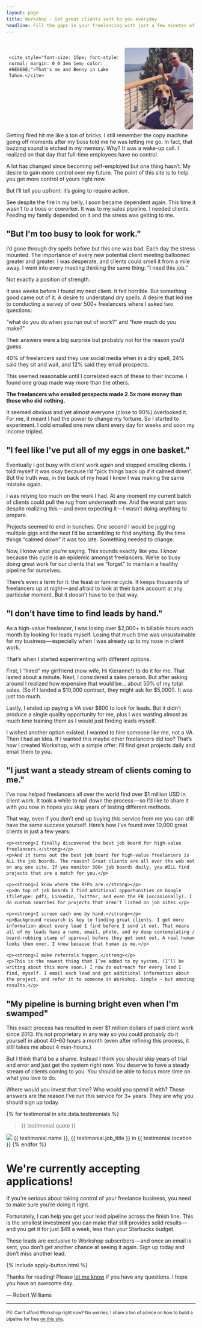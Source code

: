 ```yaml
---
layout: page
title: Workshop - Get great clients sent to you everyday
headline: Fill the gaps in your freelancing with just a few minutes of outreach everyday
---
```



<!--

<div class="drip-signup-cta" style="display: grid; grid-template-columns: 30% 30% 30%; grid-gap: 5%; padding: 0 1.25em 0; background-color:#FFF; border: 2px solid #ededed;">
	<div style="grid-column: 1 / 3; grid-row: 1;">
 		<h3 style="margin-bottom: 0;">FREE: 7 ways to get better clients right now</h3>
		<p style="margin: .25em 0 0;">Don't go back to full-time work. Give me 5 minutes and you'll start generating more work.</p>
	</div>
	
	<div style="grid-column: 3; grid-row: 1; justify-content: space-evenly;
	overflow-x: auto;
	text-align: center;">
		<a class="button small" style="margin-bottom:.5em; margin-top: 2em;" href="#">Get access for FREE</a><br>
		<small>8,000+ freelancers helped</small>
	</div>
</div>
	

<form class="drip-signup-form"  action="https://www.getdrip.com/forms/19595913/submissions" method="post" data-drip-embedded-form="19595913" style="display:grid; grid-template-columns: 48% 48%; grid-gap: 4%; background-color: #ededed; padding: .5em 2em; max-width: 100%;">
	<div style="grid-column: 1 / 3; grid-row: 1;">
	 <h2>Special offer for first-time visitors: 7 days to better clients</h2>

	</div>
	
	<div style="grid-column: 4; grid-row: 1">
		<a class="expander" href="#">click me</a>
	</div>
	
	<div class="content">
		<div style="grid-column: 1; grid-row: 2;">
			<h3>First name</h3>
	  
			<input type="text" name="fields[first_name]" value="" placeholder="First name" />
		</div>
		
		 <div style="grid-column: 2; grid-row: 2;">
			<h3>Email address</h3>
	    
			<input type="email" name="fields[email]" value="" placeholder="your@email.com" />
		 </div>
	
		<div style="grid-column: 1; grid-row: 3;">
		<h3>What type of clients do you want?</h3>
		</div>
	
		<div style="grid-column: 2; grid-row: 3;">
			<select name="fields[type_of_work]">
			  <option value="design">Design</option>
			  <option value="development">Development</option>
			  <option value="marketing">Marketing</option>
			  <option value="agency">All of the above (agency)</option>
			</select>
		</div>	
				
		 <div style="grid-column: 1 / 3; grid-row: 4;">
		   <input type="submit" name="submit" value="Sign Up" data-drip-attribute="sign-up-button" />
		 </div>
	</div>
</form>
-->


<div class="wrap reading" markdown="1">
	
	

<div class="photo-benny" style="float:right; padding: .5em;">
	<img src="/images/me-and-benny.JPG" align="right" style="margin: 1em 0 0 .5em; width:13em; border-radius: 5px;"><br>

	<cite style="font-size: 15px; font-style: normal; margin: 0 0 3em 1em; color: #6E6E6E;">That's me and Benny in Lake Tahoe.</cite>
</div>

Getting fired hit me like a ton of bricks. I still remember the copy machine going off moments after my boss told me he was letting me go. In fact, that buzzing sound is etched in my memory. Why? It was a wake-up call. I realized on that day that full-time employees have no control.

A lot has changed since becoming self-employed but one thing hasn’t. My desire to gain more control over my future. The point of this site is to help you get more control of yours right now. 

But I’ll tell you upfront: it’s going to require action.

See despite the fire in my belly, I soon became dependent again. This time it wasn’t to a boss or coworker. It was to my sales pipeline. I needed clients. Feeding my family depended on it and the stress was getting to me.

## "But I'm too busy to look for work."

I’d gone through dry spells before but this one was bad. Each day the stress mounted. The importance of every new potential client meeting ballooned greater and greater. I was desperate, and clients could smell it from a mile away. I went into every meeting thinking the same thing: “I need this job.”

Not exactly a position of strength.

It was weeks before I found my next client. It felt horrible. But something good came out of it. A desire to understand dry spells. A desire that led me to conducting a survey of over 500+ freelancers where I asked two questions:

“what do you do when you run out of work?” and “how much do you make?”

Their answers were a big surprise but probably not for the reason you’d guess.

40% of freelancers said they use social media when in a dry spell, 24% said they sit and wait, and 12% said they email prospects.

This seemed reasonable until I correlated each of these to their income. I found one group made way more than the others.

**The freelancers who emailed prospects made 2.5x more money than those who did nothing.**

It seemed obvious and yet almost everyone (close to 90%) overlooked it. For me, it meant I had the power to change my fortune. So I started to experiment. I cold emailed one new client every day for weeks and soon my income tripled.

## "I feel like I've put all of my eggs in one basket."

Eventually I got busy with client work again and stopped emailing clients. I told myself it was okay because I’d “pick things back up if it calmed down”. But the truth was, in the back of my head I knew I was making the same mistake again.

I was relying too much on the work I had. At any moment my current batch of clients could pull the rug from underneath me. And the worst part was despite realizing this — and even expecting it — I wasn’t doing anything to prepare.

Projects seemed to end in bunches. One second I would be juggling multiple gigs and the next I’d be scrambling to find anything. By the time things “calmed down” it was too late. Something needed to change.

Now, I know what you’re saying. This sounds exactly like you. I know because this cycle is an epidemic amongst freelancers. We’re so busy doing great work for our clients that we “forget” to maintain a healthy pipeline for ourselves.

There’s even a term for it: the feast or famine cycle. It keeps thousands of freelancers up at night — and afraid to look at their bank account at any particular moment. But it doesn’t have to be that way.

## "I don't have time to find leads by hand."

As a high-value freelancer, I was losing over $2,000+ in billable hours each month by looking for leads myself. Losing that much time was unsustainable for my business — especially when I was already up to my nose in client work.

That’s when I started experimenting with different options.

First, I “hired” my girlfriend (now wife, Hi Kieranne!) to do it for me. That lasted about a minute. Next, I considered a sales person. But after asking around I realized how expensive that would be… about 50% of my total sales. (So if I landed a $10,000 contract, they might ask for $5,000!). It was just too much. 

Lastly, I ended up paying a VA over $600 to look for leads. But it didn’t produce a single quality opportunity for me, plus I was wasting almost as much time training them as I would just finding leads myself.

I wished another option existed. I wanted to hire someone like me, not a VA. Then I had an idea. If I wanted this maybe other freelancers did too? That’s how I created Workshop, with a simple offer: I’ll find great projects daily and email them to you.

## "I just want a steady stream of clients coming to me." 

I’ve now helped freelancers all over the world find over $1 million USD in client work. It took a while to nail down the process — so I’d like to share it with you now in hopes you skip years of testing different methods. 

That way, even if you don’t end up buying this service from me you can still have the same success yourself. Here’s how I’ve found over 10,000 great clients in just a few years:

<div class="service">
	<div class="image monitoring"></div>
	
	<p><strong>I finally discovered the best job board for high-value freelancers.</strong></p>
	<p>And it turns out the best job board for high-value freelancers is ALL the job boards. The reason? Great clients are all over the web not on any one site. If you monitor 300+ job boards daily, you WILL find projects that are a match for you.</p>
</div>

<div class="service">
	<div class="image search"></div>
	
	<p><strong>I know where the RFPs are.</strong></p>
	<p>On top of job boards I find additional opportunities on Google (filetype: pdf), Linkedin, Twitter, and even the FB (occasionally). I do custom searches for projects that aren’t listed on job sites.</p>
</div>

<div class="service">
	<div class="image qualify"></div>
	
	<p><strong>I screen each one by hand.</strong></p>
	<p>Background research is key to finding great clients. I get more information about every lead I find before I send it out. That means all of my leads have a name, email, photo, and my deep contemplating / beard-rubbing stamp of approval before they get sent out. A real human looks them over. I know because that human is me.</p>
</div>

<div class="service">
	<div class="image outreach"></div>
	
	<p><strong>I make referrals happen.</strong></p>
	<p>This is the newest thing that I’ve added to my system. (I’ll be writing about this more soon.) I now do outreach for every lead I find, myself. I email each lead and get additional information about the project, and refer it to someone in Workshop. Simple — but amazing results.</p>
</div>


## "My pipeline is burning bright even when I'm swamped"

This exact process has resulted in over $1 million dollars of paid client work since 2013. It’s not proprietary in any way so you could probably do it yourself in about 40–60 hours a month (even after refining this process, it still takes me about 4 man-hours.) 

But I think that’d be a shame. Instead I think you should skip years of trial and error and just get the system right now. You deserve to have a steady stream of clients coming to you. You should be able to focus more time on what you love to do.

Where would you invest that time? Who would you spend it with? Those answers are the reason I’ve run this service for 3+ years. They are why you should sign up today.



{% for testimonial in site.data.testimonials %}
<blockquote class="testimonial">{{ testimonial.quote }}</blockquote>

<span class="testimonial-by-line"><img class="small-photo" src="{{ testimonial.image }}">  {{ testimonial.name }}, {{ testimonial.job_title }} in {{ testimonial.location }}</span>
{% endfor %}


<!-- 

<a href="#" class="price-package">Get 4000+ High-Value Freelance Projects This Year<br>
<small>You pay less than $1 per lead</small><br>
<span>Subscribe right now • $199/month • 100% guarantee</span>
</a>

-->

# We're currently accepting applications!

If you’re serious about taking control of your freelance business, you need to make sure you’re doing it right.

Fortunately, I can help you get your lead pipeline across the finish line. This is the smallest investment you can make that still provides solid results — and you get it for just $49 a week, less than your Starbucks budget.

These leads are exclusive to Workshop subscribers — and once an email is sent, you don’t get another chance at seeing it again. Sign up today and don’t miss another lead.

{% include apply-button.html %}

Thanks for reading! Please <a href="MAILTO:robert@letsworkshop.com">let me know</a> if you have any questions. I hope you have an awesome day.

— Robert Williams

---

<small>PS: Can’t afford Workshop right now? No worries. I share a ton of advice on how to build a pipeline for free  <a href="/writing/">on this site</a>.</small>

</div>


<script type="text/javascript">mixpanel.track("Video play");</script>
